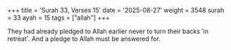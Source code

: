 +++
title = 'Surah 33, Verses 15'
date = '2025-08-27'
weight = 3548
surah = 33
ayah = 15
tags = ["allah"]
+++

They had already pledged to Allah earlier never to turn their backs ˹in retreat˺. And a pledge to Allah must be answered for.